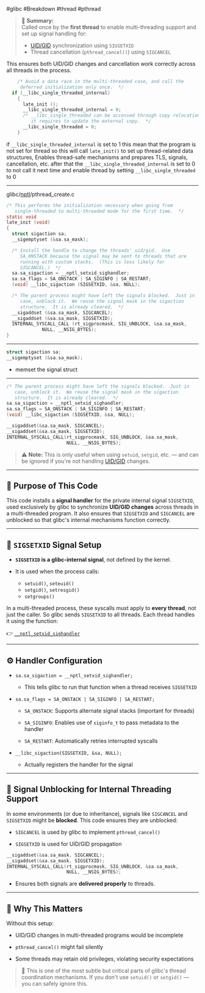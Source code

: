 #glibc #Breakdown #thread #pthread

> 🧵 **Summary:**  
> Called once by the **first thread** to enable multi-threading support and set up signal handling for:
> 
> - [UID/GID](UID%20GID) synchronization using `SIGSETXID`
> - Thread cancellation (`pthread_cancel()`) using `SIGCANCEL`

This ensures both UID/GID changes and cancellation work correctly across all threads in the process.

```c
    /* Avoid a data race in the multi-threaded case, and call the
     deferred initialization only once.  */
  if (__libc_single_threaded_internal)
    {
      late_init ();
      __libc_single_threaded_internal = 0;
      /* __libc_single_threaded can be accessed through copy relocations, so
         it requires to update the external copy.  */
      __libc_single_threaded = 0;
    }

```

if `__libc_single_threaded_internal` is set to 1 this mean that the program is not set for thread so this will call `late_init()` to set up thread-related data structures, Enables thread-safe mechanisms and prepares TLS, signals, cancellation, etc. after that the `__libc_single_threaded_internal` is set to 0 to not call it next time and enable thread by setting `__libc_single_threaded` to 0

---

glibc/[nptl](ntpl%20folder)/pthread_create.c
```c
/* This performs the initialization necessary when going from
   single-threaded to multi-threaded mode for the first time.  */
static void
late_init (void)
{
  struct sigaction sa;
  __sigemptyset (&sa.sa_mask);

  /* Install the handle to change the threads' uid/gid.  Use
     SA_ONSTACK because the signal may be sent to threads that are
     running with custom stacks.  (This is less likely for
     SIGCANCEL.)  */
  sa.sa_sigaction = __nptl_setxid_sighandler;
  sa.sa_flags = SA_ONSTACK | SA_SIGINFO | SA_RESTART;
  (void) __libc_sigaction (SIGSETXID, &sa, NULL);

  /* The parent process might have left the signals blocked.  Just in
     case, unblock it.  We reuse the signal mask in the sigaction
     structure.  It is already cleared.  */
  __sigaddset (&sa.sa_mask, SIGCANCEL);
  __sigaddset (&sa.sa_mask, SIGSETXID);
  INTERNAL_SYSCALL_CALL (rt_sigprocmask, SIG_UNBLOCK, &sa.sa_mask,
			 NULL, __NSIG_BYTES);
}

```

---

```c
struct sigaction sa;
__sigemptyset (&sa.sa_mask);
```
- memset the signal struct

---
```c
/* The parent process might have left the signals blocked.  Just in
   case, unblock it.  We reuse the signal mask in the sigaction
   structure.  It is already cleared.  */
sa.sa_sigaction = __nptl_setxid_sighandler;
sa.sa_flags = SA_ONSTACK | SA_SIGINFO | SA_RESTART;
(void) __libc_sigaction (SIGSETXID, &sa, NULL);

__sigaddset(&sa.sa_mask, SIGCANCEL);
__sigaddset(&sa.sa_mask, SIGSETXID);
INTERNAL_SYSCALL_CALL(rt_sigprocmask, SIG_UNBLOCK, &sa.sa_mask,
                      NULL, __NSIG_BYTES);
```

> ⚠️ **Note:** This is only useful when using `setuid`, `setgid`, etc. — and can be ignored if you're not handling [UID/GID](UID%20GID) changes.

---

## 🔧 Purpose of This Code

This code installs a **signal handler** for the private internal signal `SIGSETXID`, used exclusively by glibc to synchronize **UID/GID changes** across threads in a multi-threaded program. It also ensures that `SIGSETXID` and `SIGCANCEL` are unblocked so that glibc's internal mechanisms function correctly.

---

## 📡 `SIGSETXID` Signal Setup

- **`SIGSETXID` is a glibc-internal signal**, not defined by the kernel.
    
- It is used when the process calls:
    
    - `setuid()`, `seteuid()`
    - `setgid()`, `setresgid()`
    - `setgroups()`

In a multi-threaded process, these syscalls must apply to **every thread**, not just the caller. So glibc sends `SIGSETXID` to all threads. Each thread handles it using the function:

👉 [`__nptl_setxid_sighandler`](https://chatgpt.com/c/__nptl_setxid_sighandler)

---

## ⚙️ Handler Configuration

- `sa.sa_sigaction = __nptl_setxid_sighandler;`
    
    - This tells glibc to run that function when a thread receives `SIGSETXID`
        
- `sa.sa_flags = SA_ONSTACK | SA_SIGINFO | SA_RESTART;`
    
    - `SA_ONSTACK`: Supports alternate signal stacks (important for threads)
        
    - `SA_SIGINFO`: Enables use of `siginfo_t` to pass metadata to the handler
        
    - `SA_RESTART`: Automatically retries interrupted syscalls
        
- `__libc_sigaction(SIGSETXID, &sa, NULL);`
    
    - Actually registers the handler for the signal
        

---

## 🚦 Signal Unblocking for Internal Threading Support

In some environments (or due to inheritance), signals like `SIGCANCEL` and `SIGSETXID` might be **blocked**. This code ensures they are unblocked:

- `SIGCANCEL` is used by glibc to implement `pthread_cancel()`
    
- `SIGSETXID` is used for UID/GID propagation
    

```c
__sigaddset(&sa.sa_mask, SIGCANCEL);
__sigaddset(&sa.sa_mask, SIGSETXID);
INTERNAL_SYSCALL_CALL(rt_sigprocmask, SIG_UNBLOCK, &sa.sa_mask,
                      NULL, __NSIG_BYTES);
```

- Ensures both signals are **delivered properly** to threads.
    

---

## 🧠 Why This Matters

Without this setup:

- UID/GID changes in multi-threaded programs would be incomplete
    
- `pthread_cancel()` might fail silently
    
- Some threads may retain old privileges, violating security expectations
    

> 🧠 This is one of the most subtle but critical parts of glibc's thread coordination mechanisms. If you don't use `setuid()` or `setgid()` — you can safely ignore this.